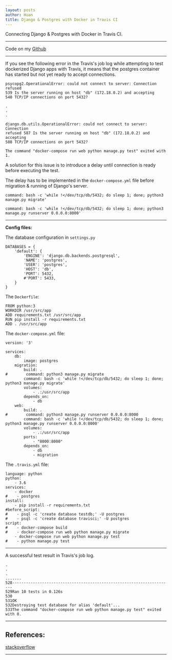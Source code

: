 ```yaml
---
layout: posts
author: Huan
title: Django & Postgres with Docker in Travis CI
---
```


Connecting Django & Postgres with Docker in Travis CI.

---

Code on my [Github](https://github.com/ChuaCheowHuan/web_app)

---

If you see the following error in the Travis's job log while attempting to test
dockerized Django apps with Travis, it means that the postgres container has
started but not yet ready to accept connections.

```
psycopg2.OperationalError: could not connect to server: Connection refused
539	Is the server running on host "db" (172.18.0.2) and accepting
540	TCP/IP connections on port 5432?

.
.
.

django.db.utils.OperationalError: could not connect to server: Connection
refused 587	Is the server running on host "db" (172.18.0.2) and accepting
588	TCP/IP connections on port 5432?

The command "docker-compose run web python manage.py test" exited with 1.
```

A solution for this issue is to introduce a delay until connection is ready
before executing the test.

The delay has to be implemented in the ```docker-compose.yml``` file before
migration & running of Django's server.

```
command: bash -c 'while !</dev/tcp/db/5432; do sleep 1; done; python3 manage.py migrate'
```

```
command: bash -c 'while !</dev/tcp/db/5432; do sleep 1; done; python3 manage.py runserver 0.0.0.0:8000'
```

---

**Config files:**

The database configuration in ```settings.py```
```
DATABASES = {
    'default': {
        'ENGINE': 'django.db.backends.postgresql',
        'NAME': 'postgres',
        'USER': 'postgres',
        'HOST': 'db',
        'PORT': 5432,
        #'PORT': 5433,
    }
}
```

The ```Dockerfile```:
```
FROM python:3
WORKDIR /usr/src/app
ADD requirements.txt /usr/src/app
RUN pip install -r requirements.txt
ADD . /usr/src/app
```

The ```docker-compose.yml``` file:
```
version: '3'

services:
    db:
        image: postgres
    migration:
        build: .
#        command: python3 manage.py migrate
        command: bash -c 'while !</dev/tcp/db/5432; do sleep 1; done; python3 manage.py migrate'
        volumes:
            - .:/usr/src/app
        depends_on:
            - db
    web:
        build: .
#        command: python3 manage.py runserver 0.0.0.0:8000
        command: bash -c 'while !</dev/tcp/db/5432; do sleep 1; done; python3 manage.py runserver 0.0.0.0:8000'
        volumes:
            - .:/usr/src/app
        ports:
            - "8000:8000"
        depends_on:
            - db
            - migration
```

The ```.travis.yml``` file:
```
language: python
python:
    - 3.6
services:
    - docker
#    - postgres
install:
    - pip install -r requirements.txt
#before_script:
#    - psql -c 'create database testdb;' -U postgres
#    - psql -c 'create database travisci;' -U postgres
script:
#    - docker-compose build
#    - docker-compose run web python manage.py migrate
    - docker-compose run web python manage.py test
#    - python manage.py test
```

---

A successful test result in Travis's job log.

```
.
.
.
.......
528----------------------------------------------------------------------
529Ran 10 tests in 0.126s
530
531OK
532Destroying test database for alias 'default'...
533The command "docker-compose run web python manage.py test" exited with 0.
```

---

## References:

[stackoverflow](https://stackoverflow.com/questions/35069027/docker-wait-for-postgresql-to-be-running)

---

<br>
